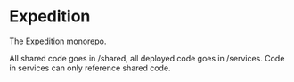 # Expedition

The Expedition monorepo.

All shared code goes in /shared, all deployed code goes in /services. Code in services can only reference shared code.
